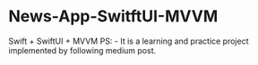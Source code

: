 # News-App-SwitftUI-MVVM
  Swift + SwiftUI + MVVM
  PS: - It is a learning and practice project implemented by following medium post.
